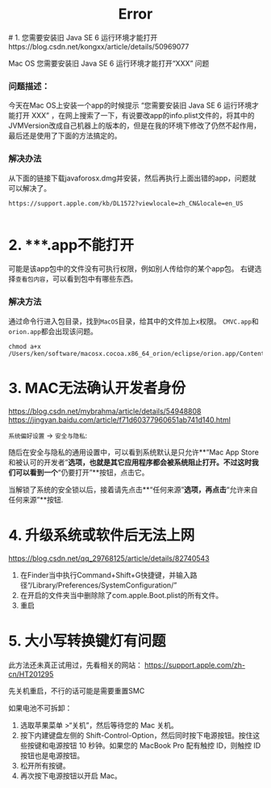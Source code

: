 <h1 align="center">Error</h1>
# 1. 您需要安装旧 Java SE 6 运行环境才能打开
https://blog.csdn.net/kongxx/article/details/50969077

Mac OS 您需要安装旧 Java SE 6 运行环境才能打开“XXX” 问题

### 问题描述：

今天在Mac OS上安装一个app的时候提示 “您需要安装旧 Java SE 6 运行环境才能打开 XXX” ，在网上搜索了一下，有说要改app的info.plist文件的，将其中的JVMVersion改成自己机器上的版本的，但是在我的环境下修改了仍然不起作用，最后还是使用了下面的方法搞定的。

### 解决办法

从下面的链接下载javaforosx.dmg并安装，然后再执行上面出错的app，问题就可以解决了。
```shell
https://support.apple.com/kb/DL1572?viewlocale=zh_CN&locale=en_US


```

# 2. ***.app不能打开

可能是该app包中的文件没有可执行权限，例如别人传给你的某个app包。
右键选择`查看包内容`，可以看到包中有哪些东西。

### 解决方法

通过命令行进入包目录，找到`MacOS`目录，给其中的文件加上`x`权限。
`CMVC.app`和`orion.app`都会出现该问题。

```shell
chmod a+x /Users/ken/software/macosx.cocoa.x86_64_orion/eclipse/orion.app/Contents/MacOS/origin
```



# 3. MAC无法确认开发者身份

https://blog.csdn.net/mybrahma/article/details/54948808
https://jingyan.baidu.com/article/f71d60377960651ab741d140.html

`系统偏好设置` -> `安全与隐私`:

随后在安全与隐私的通用设置中，可以看到系统默认是只允许**“Mac App Store 和被认可的开发者”**选项，也就是其它应用程序都会被系统阻止打开。不过这时我们可以看到一个**“仍要打开”**按钮，点击它。

当解锁了系统的安全锁以后，接着请先点击**“任何来源”**选项，再点击**“允许来自任何来源”**按钮.



# 4. 升级系统或软件后无法上网

https://blog.csdn.net/qq_29768125/article/details/82740543

1. 在Finder当中执行Command+Shift+G快捷键，并输入路径“/Library/Preferences/SystemConfiguration/” 
2. 在开启的文件夹当中删除除了com.apple.Boot.plist的所有文件。
3. 重启



# 5. 大小写转换键灯有问题

此方法还未真正试用过，先看相关的网站： https://support.apple.com/zh-cn/HT201295

先关机重启，不行的话可能是需要重置SMC

如果电池不可拆卸：

1. 选取苹果菜单 >“关机”，然后等待您的 Mac 关机。
2. 按下内建键盘左侧的 Shift-Control-Option，然后同时按下电源按钮。按住这些按键和电源按钮 10 秒钟。如果您的 MacBook Pro 配有触控 ID，则触控 ID 按钮也是电源按钮。
3. 松开所有按键。
4. 再次按下电源按钮以开启 Mac。